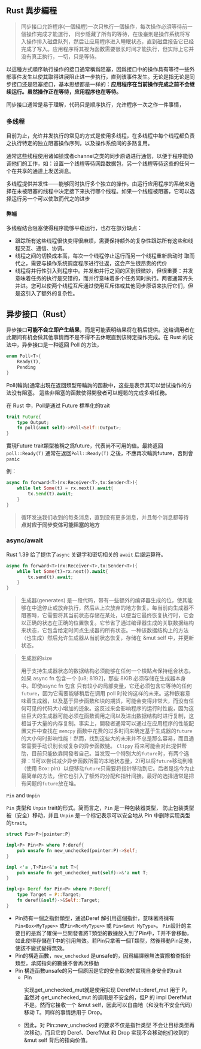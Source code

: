 ## Rust 異步編程

> 同步接口允許程序(一個綫程)一次只執行一個操作，每次操作必須等待前一個操作完成才能運行， 同步隱藏了所有的等待，在後臺則是操作系统将写入操作排入磁盘队列，然后让应用程序进入睡眠状态，直到磁盘报告它已经完成了写入。应用程序将其视为函数需要很长时间才能执行，但实际上它并没有真正执行，一切，只是等待。

以這種方式順序執行操作的接口通常稱爲阻塞，因爲接口中的操作具有等待一些外部事件发生以使其取得进展阻止进一步执行，直到该事件发生。无论是指无论是同步接口还是阻塞接口，基本思想都是一样的：**应用程序在当前操作完成之前不会继续运行。虽然操作正在等待，应用程序也在等待。**

同步接口通常是易于理解，代码只是顺序执行，允许程序一次之作一件事情，

### 多线程

目前为止，允许并发执行的常见的方式是使用多线程，在多线程中每个线程都负责之执行特定的独立阻塞操作序列，以及操作系统间的多路复用。

通常这些线程使用诸如锁或者channel之类的同步原语进行通信，以便于程序能协调他们的工作，如：设置一个线程等待网路数据包，另一个线程等待这些的任何一个在共享的通道上发送消息。

多线程提供并发性——能够同时执行多个独立的操作。由运行应用程序的系统来选择在未被阻塞的线程中决定接下来执行哪个线程。如果一个线程被阻塞，它可以选择运行另一个可以使取而代之的进步

#### 弊端

多线程结合阻塞使得程序能够平稳运行，也存在部分缺点：

- 跟踪所有这些线程很快变得很麻烦，需要保持额外的复杂性跟踪所有这些和线程交互、通信、协调。
- 线程之间的切换成本高，每次一个线程停止运行而另一个线程重新启动时
  取而代之，需要与操作系统调度程序进行往返，这会产生很昂贵的代价
- 线程将并行性引入到程序中。并发和并行之间的区别很微妙，但很重要：并发意味着任务的执行是交错的，而并行意味着多个任务同时执行。两者通常齐头并进。您可以使两个线程互斥通过使用互斥体或其他同步原语来执行它们，但是这引入了额外的复杂性。



## 异步接口（Rust）

异步接口**可能不会立即产生结果**，而是可能表明结果将在稍后提供。这给调用者在此期间有机会做其他事情而不是不得不去休眠直到该特定操作完成。在 Rust 的说法中，异步接口是一种返回 Poll 的方法，

```rust
enum Poll<T>{
    Ready(T),
    Pending
}
```

Poll(輪詢)通常出現在返回類型帶輪詢的函數中，这些是表示其可以尝试操作的方法没有阻塞。 這些非阻塞的函數使得開發者可以輕鬆的完成多項任務。



在 Rust 中，Poll是通过 Future 標準化的trait

```rust
trait Future{
    type Output;
    fn poll(&mut self)->Poll<Self::Output>;
}
```

實現Future trait類型被稱之爲future，代表尚不可用的值。最終返回`poll::Ready(T)` 通常在返回`Poll::Ready(T)` 之後，不應再次輪詢future，否則會`panic`

例：

```rust
async fn forward<T>(rx:Receiver<T>,tx:Sender<T>){
    while let Some(t) = rx.next().await{
        tx.Send(t).await;
    }
} 
```

> 循环发送我们收到的每条消息，直到没有更多消息，并且每个消息都等待
> **点对应于同步变体可能阻塞的地方**



### async/await 

Rust 1.39 给了提供了`async` 关键字和密切相关的 `await` 后缀运算符。 

```rust
async fn forward<T>(rx:Receiver<T>,tx:Sender<T>){
    while let Some(t)=rx.next().await{
        tx.send(t).await;
    }
}
```

> 生成器(generates) 是一段代码，带有一些额外的编译器生成的位，使其能够在中途停止或放弃执行，然后从上次放弃的地方恢复。每当前向生成器不阻塞時，它需要将其当前状态存储在某处，以便当它最终恢复执行时，它会以正确的状态在正确的位置恢复。它节省了通过编译器生成的关联数据结构来状态，它包含给定时间点生成器的所有状态。一种该数据结构上的方法（也生成）然后允许生成器从当前状态恢复，存储在 &mut self 中，并更新状态。



> 生成器的size 
>
> 用于支持生成器状态的数据结构必须能够在任何一个檢點点保持组合状态。如果 async fn 包含一个 [u8; 8192]，那些 8KiB 必须存储在生成器本身中。即使async fn 包含
> 只有较小的局部变量，它还必须包含它等待的任何`future`，因为它需要能够稍后在调用 poll 时轮询这样的未来。这种嵌套意味着生成器，以及基于异步函数和块的期货，可能会变得非常大，而没有任何可见的代码大小增加的迹象。这反过来会影响程序的运行时性能，因为这些巨大的生成器可能必须在函数调用之间以及进出数据结构时进行复制，这相当于大量的内存复制。事实上，開發者通常可以通过在应用程序的性能配置文件中查找在 `memcpy` 函数中花费的过多时间来确定基于生成器的`future`的大小何时影响性能！然而，找到这些大的未来并不总是那么容易，而且通常需要手动识别长或复杂的异步函数链。 `Clippy` 将来可能会对此提供帮助，目前只能依靠開發者自己。当发现一个特别大的`future`时，有两个选择：1)可以尝试减少异步函数所需的本地状态量，2)可以将`future`移动到堆（使用 Box::pin）以便移动`future`只需要将指针移动到它。后者是迄今为止最简单的方法，但它也引入了额外的分配和指针间接。最好的选择通常是把有问题的`future`放在堆。



`Pin` and `Unpin`

`Pin` 类型和 `Unpin` trait的形式。简而言之，`Pin` 是一种包装器类型，
防止包装类型被（安全）移动，并且 `Unpin` 是一个标记表示可以安全地从 Pin 中删除实现类型的`trait`。

```rust
struct Pin<P>{pointer:P}

impl<P> Pin<P> where P:deref{
    pub unsafe fn new_unchecked(pointer:P)->Self;
} 

impl <'a ,T>Pin<&'a mut T>{
    pub unsafe fn get_unchecked_mut(self)->&'a mut T;
}

impl<p> Deref for Pin<P> where P:Deref{
    type Target = P::Target;
    fn deref(&self)->&Self::Target;
}
```

- Pin持有一個之指針類型，通過Deref 解引用這個指針，意味著將擁有`Pin<Box<MyType>>` 或`Pin<Rc<MyType>>` 或 `Pin<&mut MyType>`。 `Pin`設計的主要目的是爲了確保一旦開發者將T類型的數據放入到了Pin中，T并不會移動，如此使得存儲在T中的引用無效。若Pin只拿著一個T類型，然後移動Pin足矣，使該不變式變得無效。
- Pin的構造函數，`new_unchecked` 是unsafe的，因爲編譯器無法實際檢查指針類型，承諾指向的數據不會再次移動
- Pin 構造函數unsafe的另一個原因是它的安全取決於實現自身安全的trait
  - Pin<P>实现get_unchecked_mut就是使用实现
    DerefMut::deref_mut 用于 P。虽然对 get_unchecked_mut 的调用是不安全的，但P 的 impl DerefMut 不是。然而它接收一个 &mut self，因此可以自由地（和没有不安全代码）移动 T。同样的事情适用于 Drop。
  - 因此，对 Pin::new_unchecked 的要求不仅是指针类型
    不会让目标类型再次移动，而且它的 Deref、DerefMut 和 Drop 实现不会移动他们收到的 &mut self 背后的指向价值。

























